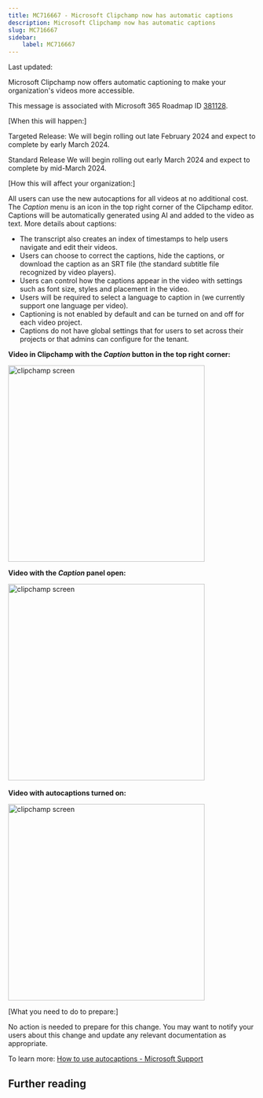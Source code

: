 ```yaml
---
title: MC716667 - Microsoft Clipchamp now has automatic captions
description: Microsoft Clipchamp now has automatic captions
slug: MC716667
sidebar:
    label: MC716667
---
```



Last updated: 

<p>Microsoft Clipchamp now offers automatic captioning to make your organization's&nbsp;videos more accessible.&nbsp;</p><p>This message is associated with Microsoft 365 Roadmap ID <a href="https://www.microsoft.com/microsoft-365/roadmap?filters=&amp;searchterms=381128" target="_blank" style="">381128</a>.</p><p>[When this will happen:]</p><p>Targeted Release: We will begin rolling out late February 2024 and expect to complete by early March 2024.
</p><p>Standard Release  We will begin rolling out early March 2024 and expect to complete by mid-March 2024.</p><p>[How this will affect your organization:]</p><p>All users can use the new autocaptions for all videos at no additional cost. The <i>Caption </i>menu is an icon in the top right corner of the Clipchamp editor. Captions will be automatically generated using AI and added to the video as text. More details about captions:</p><ul><li>The transcript also creates an index of timestamps to help users navigate and edit their videos. </li><li>Users can choose to correct the captions, hide the captions, or download the caption as an SRT file (the standard subtitle file recognized by video players).</li><li><span style="font-size: 14px;">Users can control how the captions appear in the video with settings such as font size, styles and placement in the video.
</span></li><li>Users will be required to select a language to caption in (we currently support one language per video).</li><li>Captioning is not enabled by default and can be turned on and off for each video project. </li><li>Captions do not have global settings that for users to set across their projects or that admins can configure for the tenant.</li></ul><p><b>Video in Clipchamp with the <i>Caption </i>button in the top right corner:</b></p><p><img src="https://img-prod-cms-rt-microsoft-com.akamaized.net/cms/api/am/imageFileData/RW1hr2E?ver=36d8" style="width: 400px;" alt="clipchamp screen"><br></p><p><b>Video with the <i>Caption </i>panel open:&nbsp;</b></p><p><img src="https://img-prod-cms-rt-microsoft-com.akamaized.net/cms/api/am/imageFileData/RW1hyAv?ver=a742" style="width: 400px;" alt="clipchamp screen"><b><br></b></p><p><b>Video with autocaptions turned on:&nbsp;</b></p><p><img src="https://img-prod-cms-rt-microsoft-com.akamaized.net/cms/api/am/imageFileData/RW1hr2D?ver=cecd" style="width: 400px;" alt="clipchamp screen"><br></p><p>[What you need to do to prepare:]</p><p>No action is needed to prepare for this change. You may want to notify your users about this change and update any relevant documentation as appropriate.</p><p>To learn more: <a href="https://support.microsoft.com/topic/how-to-use-autocaptions-ccb0520b-38f6-4fa9-aca8-872c2964946a#ID0EDD=Work_version" target="_blank">How to use autocaptions - Microsoft Support</a></p>

## Further reading
